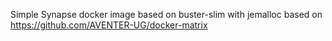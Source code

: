 Simple Synapse docker image based on buster-slim with jemalloc based on https://github.com/AVENTER-UG/docker-matrix
